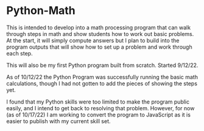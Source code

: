 # Python-Math

This is intended to develop into a math processing program that can walk through steps in math and show students how to work out basic problems. At the start, it will simply compute answers but I plan to build into the program outputs that will show how to set up a problem and work through each step.

This will also be my first Python program built from scratch. Started 9/12/22.

As of 10/12/22 the Python Program was successfully running the basic math calculations, though I had not gotten to add the pieces of showing the steps yet.

I found that my Python skills were too limited to make the program public easily, and I intend to get back to resolving that problem. However, for now (as of 10/17/22) I am working to convert the program to JavaScript as it is easier to publish with my current skill set.
